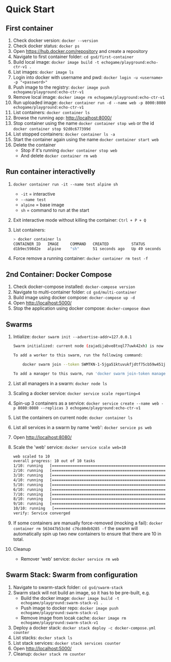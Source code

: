 # Quick Start

## First container

1. Check docker version: `docker --version`
2. Check docker status: `docker ps`
3. Open <https://hub.docker.com/repository> and create a repository
4. Navigate to first container folder: `cd gsd/first-container`
5. Build local image: `docker image build -t echogame/playground:echo-ctr-v1 .`
6. List images: `docker image ls`
7. Login into docker with username and pwd: `docker login -u <username> -p "<password>"`
8. Push image to the registry: `docker image push echogame/playground:echo-ctr-v1`
9. Remove local image: `docker image rm echogame/playground:echo-ctr-v1`
10. Run uploaded image: `docker container run -d --name web -p 8000:8080 echogame/playground:echo-ctr-v1`
11. List containers: `docker container ls`
12. Browse the running app: <http://localhost:8000/>
13. Stop container using the name `docker container stop web` or the id `docker container stop 92d0c677399d`
14. List stopped containers: `docker container ls -a`
15. Start the container again using the name `docker container start web`
16. Delete the container
    - Stop if it's running `docker container stop web`
    - And delete `docker container rm web`

## Run container interactivelly

1. `docker container run -it --name test alpine sh`
    - `-it` = interactive
    - `--name test`
    - `alpine` = base image
    - `sh` = command to run at the start
2. Exit interactive mode without killing the container: `Ctrl + P + Q`
3. List containers:

    ```bash
    > docker container ls
    CONTAINER ID   IMAGE     COMMAND   CREATED          STATUS          PORTS     NAMES
    d1b9ec598d2e   alpine    "sh"      51 seconds ago   Up 49 seconds             test
    ```

4. Force remove a running container: `docker container rm test -f`

## 2nd Container: Docker Compose

1. Check docker-compose installed: `docker-compose version`
2. Navigate to multi-container folder: `cd gsd/multi-container`
3. Build image using docker compose: `docker-compose up -d`
4. Open <http://localhost:5000/>
5. Stop the application using docker compose: `docker-compose down`

## Swarms

1. Intialize: `docker swarm init --advertise-addr=127.0.0.1`

    ```bash
    Swarm initialized: current node (zajadijabve8txql77uwk42xh) is now a manager.

    To add a worker to this swarm, run the following command:

        docker swarm join --token SWMTKN-1-5jga51ktuvukfjdtf75cb59w451j914i54tmv6ltxt33wkqjce-7ty94mw1tnaimgwultfn913iz 127.0.0.1:2377

    To add a manager to this swarm, run 'docker swarm join-token manager' and follow the instructions.
    ```

2. List all managers in a swarm: `docker node ls`
3. Scaling a docker service: `docker service scale reporting=4`
4. Spin-up 3 containers as a service: `docker service create --name web -p 8080:8080 --replicas 3 echogame/playground:echo-ctr-v1`
5. List the containers on current node: `docker container ls`
6. List all services in a swarm by name 'web': `docker service ps web`
7. Open <http://localhost:8080/>
8. Scale the 'web' service: `docker service scale web=10`

    ```bash
    web scaled to 10
    overall progress: 10 out of 10 tasks
    1/10: running   [==================================================>]
    2/10: running   [==================================================>]
    3/10: running   [==================================================>]
    4/10: running   [==================================================>]
    5/10: running   [==================================================>]
    6/10: running   [==================================================>]
    7/10: running   [==================================================>]
    8/10: running   [==================================================>]
    9/10: running   [==================================================>]
    10/10: running   [==================================================>]
    verify: Service converged
    ```

9. If some containers are manually force-removed (mocking a fail): `docker container rm 563447b53c0d c76c80db9285 -f` the swarm will automatically spin up two new containers to ensure that there are 10 in total.
10. Cleanup
    - Remover 'web' service: `docker service rm web`

## Swarm Stack: Swarm from configuration

1. Navigate to swarm-stack folder: `cd gsd/swarm-stack`
2. Swarm stack will not build an image, so it has to be pre-built, e.g.
    - Build the docker image: `docker image build -t echogame/playground:swarm-stack-v1 .`
    - Push image to docker repo: `docker image push echogame/playground:swarm-stack-v1`
    - Remove image from locak cache: `docker image rm echogame/playground:swarm-stack-v1`
3. Deploy a docker stack: `docker stack deploy -c docker-compose.yml counter`
4. List stacks: `docker stack ls`
5. List stack services: `docker stack services counter`
6. Open <http://localhost:5000/>
6. Cleanup: `docker stack rm counter`
